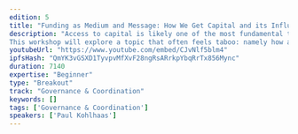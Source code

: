 ```yaml
---
edition: 5
title: "Funding as Medium and Message: How We Get Capital and its Influence on #BUIDL"
description: "Access to capital is likely one of the most fundamental tools to #BUIDL anything. But do we ever think of funding as a core tool and the implications that it has? And how does our choice of funding affect our message? Funding has many sources, both centralised and decentralized, and many legal implications. And funding strongly affects incentives, human behaviour, how we communicate and collaborate with a community.
This workshop will explore a topic that often feels taboo: namely how and why we obtain funding and what it means in a decentralized world. We will explore centralised funding (equity), non-profit funding (grants), decentralised funding (tokens), continuous funding (DAOs and bonding curves) and many more. More importantly, though, we explore what teams and developers should be aware of when looking for funding decentralized solutions, educating attendees on what sources are available in the Ethereum ecosystem, and what philosophical and behavioural implications funding actually has."
youtubeUrl: "https://www.youtube.com/embed/CJvNlf5blm4"
ipfsHash: "QmYK3vGSXD1TyvpvMfXvF28ngRsARrkpYbqRrTx856Mync"
duration: 7140
expertise: "Beginner"
type: "Breakout"
track: "Governance & Coordination"
keywords: []
tags: ['Governance & Coordination']
speakers: ['Paul Kohlhaas']
---
```

